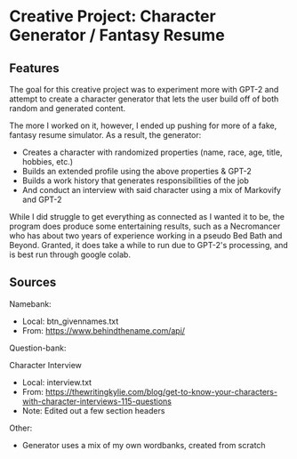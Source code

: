 # Creative Project: Character Generator / Fantasy Resume

## Features

The goal for this creative project was to experiment more with GPT-2 and attempt to create a character generator that lets the user build off of both random and generated content.

The more I worked on it, however, I ended up pushing for more of a fake, fantasy resume simulator. As a result, the generator:
- Creates a character with randomized properties (name, race, age, title, hobbies, etc.)
- Builds an extended profile using the above properties & GPT-2
- Builds a work history that generates responsibilities of the job
- And conduct an interview with said character using a mix of Markovify and GPT-2

While I did struggle to get everything as connected as I wanted it to be, the program does produce some entertaining results, such as a Necromancer who has about two years of experience working in a pseudo Bed Bath and Beyond. Granted, it does take a while to run due to GPT-2's processing, and is best run through google colab.

## Sources

Namebank:

- Local: btn_givennames.txt
- From: https://www.behindthename.com/api/

Question-bank:

Character Interview
- Local: interview.txt
- From: https://thewritingkylie.com/blog/get-to-know-your-characters-with-character-interviews-115-questions
- Note: Edited out a few section headers

Other:
- Generator uses a mix of my own wordbanks, created from scratch
